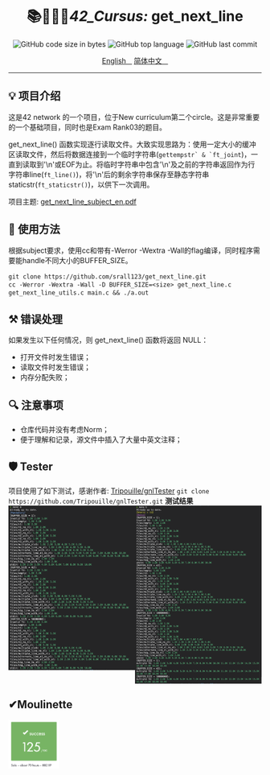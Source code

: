 <h1 align="center">
	📚👨🏻‍💻<i>42_Cursus: </i>get_next_line
</h1>

<p align="center">
	<img alt="GitHub code size in bytes" src="https://img.shields.io/github/languages/code-size/srall123/get_next_line?color=lightblue&style=plastic&logo=42" />
	<img alt="GitHub top language" src="https://img.shields.io/github/languages/top/srall123/get_next_line?color=green&label=C%20language&logo=42&style=plastic" />
	<img alt="GitHub last commit" src="https://img.shields.io/github/last-commit/srall123/get_next_line?color=critical&logo=42&style=plastic" />
</p>
<p align="center">
	<a href="../README.md">English &nbsp;&nbsp;</a>
	<a href="./README_CN.md"> 简体中文 &nbsp;&nbsp; </a>
</p><hr>

## 💡 项目介绍
这是42 network 的一个项目，位于New curriculum第二个circle。这是非常重要的一个基础项目，同时也是Exam Rank03的题目。

get_next_line() 函数实现逐行读取文件。大致实现思路为：使用一定大小的缓冲区读取文件，然后将数据连接到一个临时字符串(``gettempstr` & `ft_joint``)，一直到读取到'\n'或EOF为止。将临时字符串中包含'\n'及之前的字符串返回作为行字符串line(`ft_line()`)，将'\n'后的剩余字符串保存至静态字符串staticstr(`ft_staticstr()`)，以供下一次调用。

项目主题: [get_next_line_subject_en.pdf ](../en.subject.pdf)
## 🧰 使用方法
根据subject要求，使用cc和带有-Werror -Wextra -Wall的flag编译，同时程序需要能handle不同大小的BUFFER_SIZE。
```SHELL
git clone https://github.com/srall123/get_next_line.git
cc -Werror -Wextra -Wall -D BUFFER_SIZE=<size> get_next_line.c get_next_line_utils.c main.c && ./a.out
```

## ⚒️ 错误处理
如果发生以下任何情况，则 get_next_line() 函数将返回 NULL：

- 打开文件时发生错误；
- 读取文件时发生错误；
- 内存分配失败；

## 🔍 注意事项
- 仓库代码并没有考虑Norm；
- 便于理解和记录，源文件中插入了大量中英文注释；

## 🛡️ Tester
项目使用了如下测试，感谢作者:
[Tripouille/gnlTester](https://github.com/Tripouille/gnlTester) `git clone https://github.com/Tripouille/gnlTester.git`
<b>测试结果</b>
<img style="vertical-align: top;" decoding="async" src="./test_result.png" width="50%"><img style="vertical-align: top;" decoding="async" src="./test_result_bonus.png" width="50%">

## ✔︎Moulinette
<img decoding="async" src="./score.png" width="20%">
